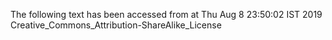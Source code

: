 The following text has been accessed from at Thu Aug 8 23:50:02 IST 2019
Creative_Commons_Attribution-ShareAlike_License
